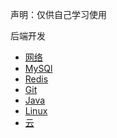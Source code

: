声明：仅供自己学习使用

后端开发
- [网络](网络.md)
- [MySQl](MySQl.md)
- [Redis](Redis.md)
- [Git](Git讲义.pdf)
- [Java](Java.pdf)
- [Linux](Linux.md)
- [云](云.md)